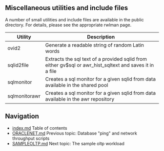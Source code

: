 ## Miscellaneous utilities and include files

A number of small utilities and include files are available in the public directory.
For details, please see the appropriate rwlman page.

|Utility|Description|
|-------|-----------|
|ovid2|Generate a readable string of random Latin words|
|sqlid2file|Extracts the sql text of a provided sqlid from either gv$sql or awr_hist_sqltext and saves it in a file|
|sqlmonitor|Creates a sql monitor for a given sqlid from data available in the shared pool|
|sqlmonitorawr|Creates a sql monitor for a given sqlid from data available in the awr repository|

## Navigation
* [index.md](index.md#rwpload-simulator-users-guide) Table of contents
* [ORACLENET.md](ORACLENET.md) Previous topic: Database "ping" and network throughput scripts
* [SAMPLEOLTP.md](SAMPLEOLTP.md) Next topic: The sample oltp workload
